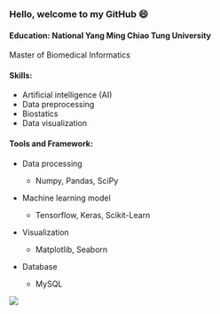 ### Hello, welcome to my GitHub 😄

<!--
**wnnehxyi/wnnehxyi** is a ✨ _special_ ✨ repository because its `README.md` (this file) appears on your GitHub profile.

Here are some ideas to get you started:

- 🔭 I’m currently working on ...
- 🌱 I’m currently learning ...
- 👯 I’m looking to collaborate on ...
- 🤔 I’m looking for help with ...
- 💬 Ask me about ...
- 📫 How to reach me: ...
- 😄 Pronouns: ...
- ⚡ Fun fact: ...
-->

#### Education: National Yang Ming Chiao Tung University
Master of Biomedical Informatics

#### Skills: 
- Artificial intelligence (AI)
- Data preprocessing
- Biostatics
- Data visualization

#### Tools and Framework:
- Data processing
  - Numpy, Pandas, SciPy
  
- Machine learning model
  - Tensorflow, Keras, Scikit-Learn

- Visualization
  - Matplotlib, Seaborn

- Database
  - MySQL

![](https://github-readme-stats.vercel.app/api?username=wnnehxyi&show_icons=true)
